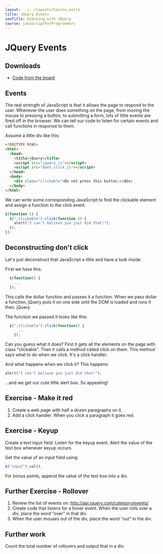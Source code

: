 ```yaml
---
layout: ../../layouts/Course.astro
title: JQuery Events
seoTitle: Eventing with JQuery
course: javascriptForProgrammers
---
```


# JQuery Events

## Downloads

- [Code from the board](https://www.dropbox.com/sh/af47ivbh2aue6rr/AADCgVFdfRoN9MunmXHeJ1h5a?dl=1)

## Events

The real strength of JavaScript is that it allows the page to respond to the user. Whenever the user does something on the page, from moving the mouse to pressing a button, to submitting a form, lots of little events are fired off in the browser. We can tell our code to listen for certain events and call functions in response to them.

Assume a little div like this:

```html
<!DOCTYPE html>
<html>
  <head>
    <title>jQuery</title>
    <script src="jquery.js"></script>
    <script src="dont_click.js"></script>
  </head>
  <body>
    <div class="clickable">Do not press this button.</div>
  </body>
</html>
```

We can write some corresponding JavaScript to find the clickable element and assign a function to the click event.

```js
$(function () {
  $(".clickable").click(function () {
    alert("I can't believe you just did that!");
  });
});
```

## Deconstructing don't click

Let's just deconstruct that JavaScript a little and have a look inside.

First we have this:

```js
  $(function() {
    ...
  });
```

This calls the dollar function and passes it a function. When we pass dollar a function, jQuery puts it on one side until the DOM is loaded and runs it then.
jQuery

The function we passed it looks like this:

```js
  $(".clickable").click(function() {
      ...
    });
```

Can you guess what it does? First it gets all the elements on the page with class "clickable". Then it calls a method called click on them. This method says what to do when we click. It's a click handler.

And what happens when we click it? This happens:

```js
alert("I can't believe you just did that!");
```

...and we get our cute little alert box. So appealing!

## Exercise - Make it red

1. Create a web page with half a dozen paragraphs on it.
2. Add a click handler. When you click a paragraph it goes red.

## Exercise - Keyup

Create a text input field. Listen for the keyup event. Alert the value of the text box whenever keyup occurs.

Get the value of an input field using:

```js
$("input").val();
```

For bonus points, append the value of the text box into a div.

## Further Exercise - Rollover

1. Review the list of events on: http://api.jquery.com/category/events/
2. Create code that listens for a hover event. When the user rolls over a div, place the word "over" in that div.
3. When the user mouses out of the div, place the word "out" in the div.

## Further work

Count the total number of rollovers and output that in a div.
